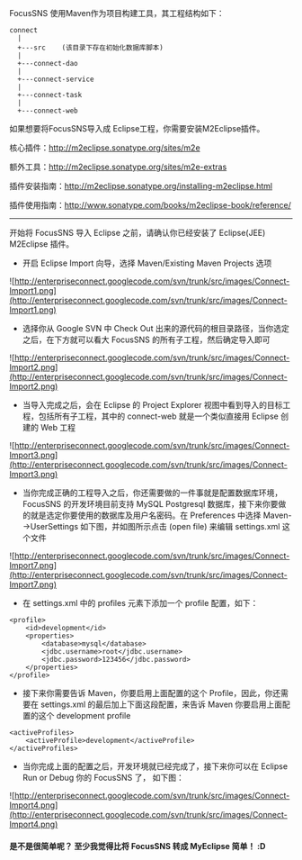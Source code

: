FocusSNS 使用Maven作为项目构建工具，其工程结构如下：
```
connect
  |
  +---src    (该目录下存在初始化数据库脚本)
  |
  +---connect-dao
  |
  +---connect-service
  |
  +---connect-task
  |
  +---connect-web
```

如果想要将FocusSNS导入成 Eclipse工程，你需要安装M2Eclipse插件。

核心插件：http://m2eclipse.sonatype.org/sites/m2e

额外工具：http://m2eclipse.sonatype.org/sites/m2e-extras

插件安装指南：http://m2eclipse.sonatype.org/installing-m2eclipse.html

插件使用指南：http://www.sonatype.com/books/m2eclipse-book/reference/


---


开始将 FocusSNS 导入 Eclipse 之前，请确认你已经安装了 Eclipse(JEE)  M2Eclipse 插件。

  * 开启 Eclipse Import 向导，选择 Maven/Existing Maven Projects 选项

![http://enterpriseconnect.googlecode.com/svn/trunk/src/images/Connect-Import1.png](http://enterpriseconnect.googlecode.com/svn/trunk/src/images/Connect-Import1.png)

  * 选择你从 Google SVN 中 Check Out 出来的源代码的根目录路径，当你选定之后，在下方就可以看大 FocusSNS 的所有子工程，然后确定导入即可

![http://enterpriseconnect.googlecode.com/svn/trunk/src/images/Connect-Import2.png](http://enterpriseconnect.googlecode.com/svn/trunk/src/images/Connect-Import2.png)

  * 当导入完成之后，会在 Eclipse 的 Project Explorer 视图中看到导入的目标工程，包括所有子工程，其中的 connect-web 就是一个类似直接用 Eclipse 创建的 Web 工程

![http://enterpriseconnect.googlecode.com/svn/trunk/src/images/Connect-Import3.png](http://enterpriseconnect.googlecode.com/svn/trunk/src/images/Connect-Import3.png)

  * 当你完成正确的工程导入之后，你还需要做的一件事就是配置数据库环境，FocusSNS 的开发环境目前支持 MySQL Postgresql 数据库，接下来你要做的就是选定你要使用的数据库及用户名密码。在 Preferences 中选择 Maven-->UserSettings 如下图，并如图所示点击 (open file) 来编辑 settings.xml 这个文件

![http://enterpriseconnect.googlecode.com/svn/trunk/src/images/Connect-Import7.png](http://enterpriseconnect.googlecode.com/svn/trunk/src/images/Connect-Import7.png)

  * 在 settings.xml 中的 profiles 元素下添加一个 profile 配置，如下：

```
<profile>
    <id>development</id>
    <properties>
        <database>mysql</database>
        <jdbc.username>root</jdbc.username>
        <jdbc.password>123456</jdbc.password>
    </properties>
</profile>
```

  * 接下来你需要告诉 Maven，你要启用上面配置的这个 Profile，因此，你还需要在 settings.xml 的最后加上下面这段配置，来告诉 Maven 你要启用上面配置的这个 development profile

```
<activeProfiles>
    <activeProfile>development</activeProfile>
</activeProfiles>
```

  * 当你完成上面的配置之后，开发环境就已经完成了，接下来你可以在 Eclipse Run or Debug 你的 FocusSNS 了， 如下图：

![http://enterpriseconnect.googlecode.com/svn/trunk/src/images/Connect-Import4.png](http://enterpriseconnect.googlecode.com/svn/trunk/src/images/Connect-Import4.png)

#### 是不是很简单呢？ 至少我觉得比将 FocusSNS 转成 MyEclipse 简单！ :D ####